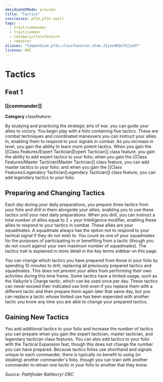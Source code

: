 ```yaml
---
obsidianUIMode: preview
title: "Tactics"
cssclasses: pf2e,pf2e-spell
tags:
  - trait/commander
  - trait/common
  - category/classfeature
  - remaster
aliases: "Compendium.pf2e.classfeatures.Item.2IysodKQuf62jmd7"
license: ORC
---
```

# Tactics
## Feat 1
### [[commander]]

**Category** classfeature; 




By studying and practicing the strategic arts of war, you can guide your allies to victory. You begin play with a folio containing five tactics. These are combat techniques and coordinated maneuvers you can instruct your allies in, enabling them to respond to your signals in combat. As you increase in level, you gain the ability to learn more potent tactics. When you gain the [[Class Features/Expert Tactician|Expert Tactician]] class feature, you gain the ability to add expert tactics to your folio; when you gain the [[Class Features/Master Tactician|Master Tactician]] class feature, you can add master tactics to your folio; and when you gain the [[Class Features/Legendary Tactician|Legendary Tactician]] class feature, you can add legendary tactics to your folio.

## Preparing and Changing Tactics

Each day during your daily preparations, you prepare three tactics from your folio and drill in them alongside your allies, enabling you to use these tactics until your next daily preparations. When you drill, you can instruct a total number of allies equal to 2 + your Intelligence modifier, enabling these allies to respond to your tactics in combat. These allies are your squadmates. A squadmate always has the option not to respond to your tactical signal if they do not wish to. You count as one of your squadmates for the purposes of participating in or benefiting from a tactic (though you do not count against your own maximum number of squadmates). The tactics trait is explained in more detail in the key terms sidebar on this page.

You can change which tactics you have prepared from those in your folio by spending 10 minutes to drill, replacing all previously prepared tactics and squadmates. This does not prevent your allies from performing their own activities during this time frame. Some tactics have a limited usage, such as the Valkyrie's Charge tactic, which can be used once per day. These tactics can never exceed their indicated use limit even if you replace them with a different tactic and then prepare them again later that same day, but you can replace a tactic whose limited use has been expended with another tactic you know any time you are able to change your prepared tactics.

## Gaining New Tactics

You add additional tactics to your folio and increase the number of tactics you can prepare when you gain the expert tactician, master tactician, and legendary tactician class features. You can also add tactics to your folio with the Tactical Expansion feat, though this does not change the number you can have prepared. Because tactics folios use shorthand and signals unique to each commander, there is typically no benefit to using (or stealing) another commander's folio, though you can train with another commander to retrain one tactic in your folio to another that they know.

*Source: Pathfinder Battlecry!*
*ORC*